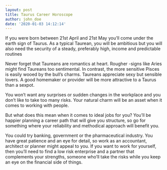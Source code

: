 ```yaml
---
layout: post
title: Taurus Career Horoscope
author: john_doe
date: '2020-01-03 14:12:14'
---
```

If you were born between 21st April and 21st May you’ll come under the earth sign of Taurus. As a typical Taurean, you will be ambitious but you will also need the security of a steady, preferably high, income and predictable routines

Never forget that Taureans are romantics at heart. Rougher -signs like Aries might find Taureans too sentimental. In contrast, the more sensitive Pisces is easily wooed by the bull’s charms. Taureans appreciate sexy but sensible lovers. A good homemaker or provider will be more attractive to a Taurus than a sexpot.

You won’t want any surprises or sudden changes in the workplace and you don’t like to take too many risks. Your natural charm will be an asset when it comes to working with people.

But what does this mean when it comes to ideal jobs for you? You’ll be happier planning a career path that will give you structure, so go for something where your reliability and methodical approach will benefit you.

You could try banking, government or the pharmaceutical industry. You have great patience and an eye for detail, so work as an accountant, architect or planner might appeal to you. If you want to work for yourself, then you’ll need to find a low risk enterprise and a partner that complements your strengths, someone who’ll take the risks while you keep an eye on the financial side of things.
